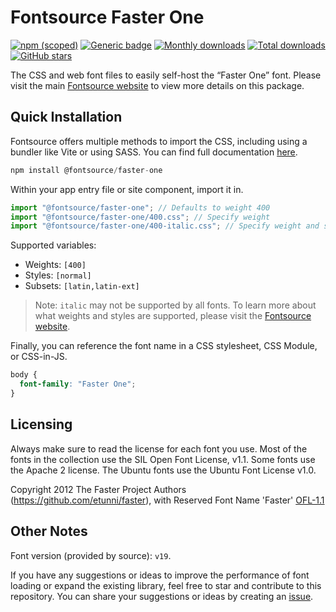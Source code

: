 # Fontsource Faster One

[![npm (scoped)](https://img.shields.io/npm/v/@fontsource/faster-one?color=brightgreen)](https://www.npmjs.com/package/@fontsource/faster-one) [![Generic badge](https://img.shields.io/badge/fontsource-passing-brightgreen)](https://github.com/fontsource/fontsource) [![Monthly downloads](https://badgen.net/npm/dm/@fontsource/faster-one)](https://github.com/fontsource/fontsource) [![Total downloads](https://badgen.net/npm/dt/@fontsource/faster-one)](https://github.com/fontsource/fontsource) [![GitHub stars](https://img.shields.io/github/stars/fontsource/fontsource.svg?style=social&label=Star)](https://github.com/fontsource/fontsource/stargazers)

The CSS and web font files to easily self-host the “Faster One” font. Please visit the main [Fontsource website](https://fontsource.org/fonts/faster-one) to view more details on this package.

## Quick Installation

Fontsource offers multiple methods to import the CSS, including using a bundler like Vite or using SASS. You can find full documentation [here](https://fontsource.org/docs/getting-started/introduction).

```javascript
npm install @fontsource/faster-one
```

Within your app entry file or site component, import it in.

```javascript
import "@fontsource/faster-one"; // Defaults to weight 400
import "@fontsource/faster-one/400.css"; // Specify weight
import "@fontsource/faster-one/400-italic.css"; // Specify weight and style
```

Supported variables:
- Weights: `[400]`
- Styles: `[normal]`
- Subsets: `[latin,latin-ext]`

> Note: `italic` may not be supported by all fonts. To learn more about what weights and styles are supported, please visit the [Fontsource website](https://fontsource.org/fonts/faster-one).

Finally, you can reference the font name in a CSS stylesheet, CSS Module, or CSS-in-JS.

```css
body {
  font-family: "Faster One";
}
```

## Licensing
Always make sure to read the license for each font you use. Most of the fonts in the collection use the SIL Open Font License, v1.1. Some fonts use the Apache 2 license. The Ubuntu fonts use the Ubuntu Font License v1.0.

Copyright 2012 The Faster Project Authors (https://github.com/etunni/faster), with Reserved Font Name 'Faster'
[OFL-1.1](https://openfontlicense.org)

## Other Notes
Font version (provided by source): `v19`.

If you have any suggestions or ideas to improve the performance of font loading or expand the existing library, feel free to star and contribute to this repository. You can share your suggestions or ideas by creating an [issue](https://github.com/fontsource/fontsource/issues).